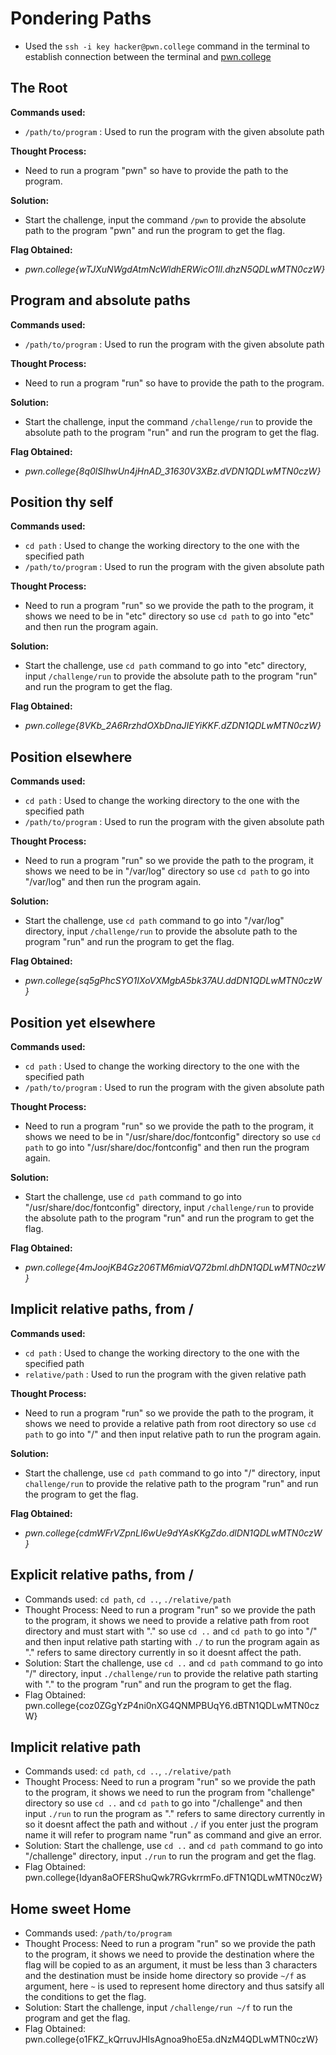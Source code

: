 # Pondering Paths  
- Used the `ssh -i key hacker@pwn.college` command in the terminal to establish connection between the terminal and [pwn.college](https://pwn.college/)

## The Root
**Commands used:**
- `/path/to/program`  : Used to run the program with the given absolute path

**Thought Process:**
- Need to run a program "pwn" so have to provide the path to the program.  

**Solution:**
- Start the challenge, input the command `/pwn` to provide the absolute path to the program "pwn" and run the program to get the flag.  

**Flag Obtained:**
- *pwn.college{wTJXuNWgdAtmNcWldhERWicO1lI.dhzN5QDLwMTN0czW}* 

## Program and absolute paths
**Commands used:**
- `/path/to/program`  : Used to run the program with the given absolute path 

**Thought Process:**
- Need to run a program "run" so have to provide the path to the program.  

**Solution:**
- Start the challenge, input the command `/challenge/run` to provide the absolute path to the program "run" and run the program to get the flag.  

**Flag Obtained:**
- *pwn.college{8q0lSIhwUn4jHnAD_31630V3XBz.dVDN1QDLwMTN0czW}* 

## Position thy self
**Commands used:**
- `cd path`           : Used to change the working directory to the one with the specified path
- `/path/to/program`  : Used to run the program with the given absolute path

**Thought Process:**
- Need to run a program "run" so we provide the path to the program, it shows we need to be in "etc" directory so use `cd path` to go into "etc" and then run the program again.    

**Solution:**
- Start the challenge, use `cd path` command to go into "etc" directory, input `/challenge/run` to provide the absolute path to the program "run" and run the program to get the flag.  

**Flag Obtained:**
- *pwn.college{8VKb_2A6RrzhdOXbDnaJIEYiKKF.dZDN1QDLwMTN0czW}* 

## Position elsewhere
**Commands used:**
- `cd path`           : Used to change the working directory to the one with the specified path
- `/path/to/program`  : Used to run the program with the given absolute path

**Thought Process:**
- Need to run a program "run" so we provide the path to the program, it shows we need to be in "/var/log" directory so use `cd path` to go into "/var/log" and then run the program again.  

**Solution:**
- Start the challenge, use `cd path` command to go into "/var/log" directory, input `/challenge/run` to provide the absolute path to the program "run" and run the program to get the flag.  

**Flag Obtained:**
- *pwn.college{sq5gPhcSYO1IXoVXMgbA5bk37AU.ddDN1QDLwMTN0czW}* 

## Position yet elsewhere
**Commands used:**
- `cd path`           : Used to change the working directory to the one with the specified path
- `/path/to/program`  : Used to run the program with the given absolute path

**Thought Process:**
- Need to run a program "run" so we provide the path to the program, it shows we need to be in "/usr/share/doc/fontconfig" directory so use `cd path` to go into "/usr/share/doc/fontconfig" and then run the program again.  

**Solution:**
- Start the challenge, use `cd path` command to go into "/usr/share/doc/fontconfig" directory, input `/challenge/run` to provide the absolute path to the program "run" and run the program to get the flag.  

**Flag Obtained:**
- *pwn.college{4mJoojKB4Gz206TM6miaVQ72bml.dhDN1QDLwMTN0czW}* 

## Implicit relative paths, from /
**Commands used:**
- `cd path`        : Used to change the working directory to the one with the specified path
- `relative/path`  : Used to run the program with the given relative path

**Thought Process:**
- Need to run a program "run" so we provide the path to the program, it shows we need to provide a relative path from root directory so use `cd path` to go into "/" and then input relative path to run the program again.  

**Solution:**
- Start the challenge, use `cd path` command to go into "/" directory, input `challenge/run` to provide the relative path to the program "run" and run the program to get the flag.  

**Flag Obtained:**
- *pwn.college{cdmWFrVZpnLI6wUe9dYAsKKgZdo.dlDN1QDLwMTN0czW}* 

## Explicit relative paths, from /
- Commands used: `cd path`, `cd ..`, `./relative/path`
- Thought Process: Need to run a program "run" so we provide the path to the program, it shows we need to provide a relative path from root directory and must start with "." so use `cd ..` and `cd path` to go into "/" and then input relative path starting with `./` to run the program again as "." refers to same directory currently in so it doesnt affect the path.  
- Solution: Start the challenge, use `cd ..` and `cd path` command to go into "/" directory, input `./challenge/run` to provide the relative path starting with "." to the program "run" and run the program to get the flag.  
- Flag Obtained: pwn.college{coz0ZGgYzP4ni0nXG4QNMPBUqY6.dBTN1QDLwMTN0czW} 

## Implicit relative path
- Commands used: `cd path`, `cd ..`, `./relative/path`
- Thought Process: Need to run a program "run" so we provide the path to the program, it shows we need to run the program from "challenge" directory so use `cd ..` and `cd path` to go into "/challenge" and then input `./run` to run the program as "." refers to same directory currently in so it doesnt affect the path and without `./` if you enter just the program name it will refer to program name "run" as command and give an error.  
- Solution: Start the challenge, use `cd ..` and `cd path` command to go into "/challenge" directory, input `./run` to run the program and get the flag.  
- Flag Obtained: pwn.college{Idyan8aOFERShuQwk7RGvkrrmFo.dFTN1QDLwMTN0czW} 

## Home sweet Home
- Commands used: `/path/to/program`
- Thought Process: Need to run a program "run" so we provide the path to the program, it shows we need to provide the destination where the flag will be copied to as an argument, it must be less than 3 characters and the destination must be inside home directory so provide `~/f` as argument, here `~` is used to represent home directory and thus satsify all the conditions to get the flag.  
- Solution: Start the challenge, input `/challenge/run ~/f` to run the program and get the flag.  
- Flag Obtained: pwn.college{o1FKZ_kQrruvJHIsAgnoa9hoE5a.dNzM4QDLwMTN0czW} 
